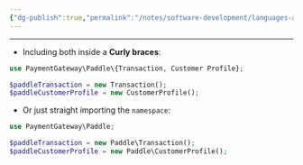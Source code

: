 ```yaml
---
{"dg-publish":true,"permalink":"/notes/software-development/languages-and-frameworks/web-development/backend/php/02-object-oriented-programming-oop/03-namespace/04-importing-multiple-classes/","tags":["programming","php","webdevelopment","backend","OOP"],"created":"2025-07-13T15:24:51.609+08:00"}
---
```



---

- Including both inside a **Curly braces**:

```php
use PaymentGateway\Paddle\{Transaction, Customer Profile};

$paddleTransaction = new Transaction();
$paddleCustomerProfile = new CustomerProfile();
```

- Or just straight importing the `namespace`:

```php
use PaymentGateway\Paddle;

$paddleTransaction = new Paddle\Transaction();
$paddleCustomerProfile = new Paddle\CustomerProfile();
```

